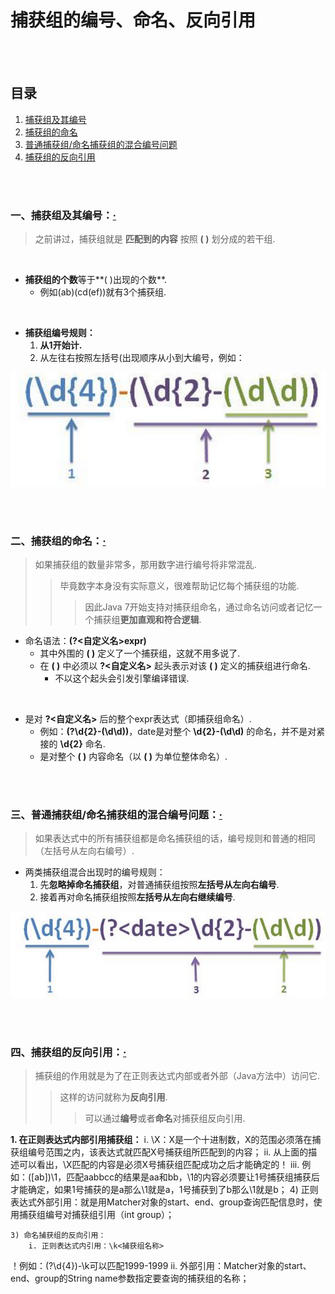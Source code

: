 # 捕获组的编号、命名、反向引用

<br><br>

## 目录

1. [捕获组及其编号](#一捕获组及其编号)
2. [捕获组的命名](#二捕获组的命名)
3. [普通捕获组/命名捕获组的混合编号问题](#三普通捕获组命名捕获组的混合编号问题)
4. [捕获组的反向引用](#四捕获组的反向引用)

<br><br>

### 一、捕获组及其编号：[·](#目录)
> 之前讲过，捕获组就是 **匹配到的内容** 按照 **( )** 划分成的若干组.

<br>

- **捕获组的个数**等于**( )出现的个数**.
  - 例如(ab)(cd(ef))就有3个捕获组.

<br>

- **捕获组编号规则：**
  1. **从1开始计.**
  2. 从左往右按照左括号(出现顺序从小到大编号，例如：

![](assets/matcher_group_number.png "捕获组编号规则")

<br><br>

### 二、捕获组的命名：[·](#目录)
> 如果捕获组的数量非常多，那用数字进行编号将非常混乱.
>
>> 毕竟数字本身没有实际意义，很难帮助记忆每个捕获组的功能.
>>
>>> 因此Java 7开始支持对捕获组命名，通过命名访问或者记忆一个捕获组**更加直观和符合逻辑**.

- 命名语法：**(?\<自定义名\>expr)**
  - 其中外围的 **( )** 定义了一个捕获组，这就不用多说了.
  - 在 **( )** 中必须以 **?\<自定义名\>** 起头表示对该 **( )** 定义的捕获组进行命名.
    - 不以这个起头会引发引擎编译错误.

<br>

- 是对 **?\<自定义名\>** 后的整个expr表达式（即捕获组命名）.
  - 例如：**(?<date>\\d{2}-(\\d\\d))**，date是对整个 **\\d{2}-(\\d\\d)** 的命名，并不是对紧接的 **\\d{2}** 命名.
  - 是对整个 **( )** 内容命名（以 **( )** 为单位整体命名）.

<br><br>

### 三、普通捕获组/命名捕获组的混合编号问题：[·](#目录)
> 如果表达式中的所有捕获组都是命名捕获组的话，编号规则和普通的相同（左括号从左向右编号）.

- 两类捕获组混合出现时的编号规则：
  1. 先**忽略掉命名捕获组**，对普通捕获组按照**左括号从左向右编号**.
  2. 接着再对命名捕获组按照**左括号从左向右继续编号**.

![](assets/matcher_group_number_int_name.png "普通和命名捕获组编号规则")

<br><br>

### 四、捕获组的反向引用：[·](#目录)
> 捕获组的作用就是为了在正则表达式内部或者外部（Java方法中）访问它.
>
>> 这样的访问就称为**反向引用**.
>>
>>> 可以通过**编号**或者**命名**对捕获组反向引用.

**1. 在正则表达式内部引用捕获组：**
         i. \X：X是一个十进制数，X的范围必须落在捕获组编号范围之内，该表达式就匹配X号捕获组所匹配到的内容；
         ii. 从上面的描述可以看出，\X匹配的内容是必须X号捕获组匹配成功之后才能确定的！
         iii. 例如：([ab])\1，匹配aabbcc的结果是aa和bb，\1的内容必须要让1号捕获组捕获后才能确定，如果1号捕获的是a那么\1就是a，1号捕获到了b那么\1就是b；
    4) 正则表达式外部引用：就是用Matcher对象的start、end、group查询匹配信息时，使用捕获组编号对捕获组引用（int group）；

    3) 命名捕获组的反向引用：
        i. 正则表达式内引用：\k<捕获组名称>
！例如：(?<year>\d{4})-\k<year>可以匹配1999-1999
        ii. 外部引用：Matcher对象的start、end、group的String name参数指定要查询的捕获组的名称；
